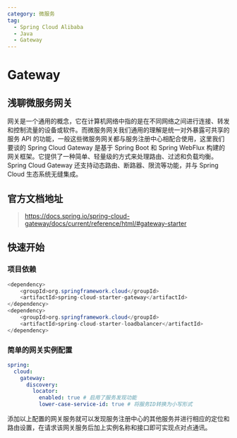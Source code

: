 ```yaml
---
category: 微服务
tag: 
  - Spring Cloud Alibaba
  - Java
  - Gateway
---
```


# Gateway
## 浅聊微服务网关
网关是一个通用的概念，它在计算机网络中指的是在不同网络之间进行连接、转发和控制流量的设备或软件。而微服务网关我们通用的理解是统一对外暴露可共享的服务 API 的功能，一般这些微服务网关都与服务注册中心相配合使用，这里我们要谈的 Spring Cloud Gateway 是基于 Spring Boot 和 Spring WebFlux 构建的网关框架。它提供了一种简单、轻量级的方式来处理路由、过滤和负载均衡。Spring Cloud Gateway 还支持动态路由、断路器、限流等功能，并与 Spring Cloud 生态系统无缝集成。

## 官方文档地址
> https://docs.spring.io/spring-cloud-gateway/docs/current/reference/html/#gateway-starter

## 快速开始
### 项目依赖

```java
<dependency>
    <groupId>org.springframework.cloud</groupId>
    <artifactId>spring-cloud-starter-gateway</artifactId>
</dependency>
<dependency>
    <groupId>org.springframework.cloud</groupId>
    <artifactId>spring-cloud-starter-loadbalancer</artifactId>
</dependency>
```

### 简单的网关实例配置
```yml
spring:
  cloud:
    gateway:
      discovery:
        locator:
          enabled: true # 启用了服务发现功能
          lower-case-service-id: true # 将服务ID转换为小写形式
```

添加以上配置的网关服务就可以发现服务注册中心的其他服务并进行相应的定位和路由设置，在请求该网关服务后加上实例名称和接口即可实现点对点通讯。